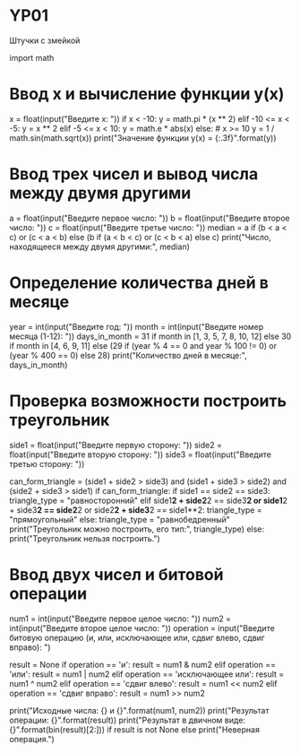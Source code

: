 # YP01
Штучки с змейкой

import math

# Ввод x и вычисление функции y(x)
x = float(input("Введите x: "))
if x < -10:
    y = math.pi * (x ** 2)
elif -10 <= x < -5:
    y = x ** 2
elif -5 <= x < 10:
    y = math.e * abs(x)
else:  # x >= 10
    y = 1 / math.sin(math.sqrt(x))
print("Значение функции y(x) = {:.3f}".format(y))

# Ввод трех чисел и вывод числа между двумя другими
a = float(input("Введите первое число: "))
b = float(input("Введите второе число: "))
c = float(input("Введите третье число: "))
median = a if (b < a < c) or (c < a < b) else (b if (a < b < c) or (c < b < a) else c)
print("Число, находящееся между двумя другими:", median)

# Определение количества дней в месяце
year = int(input("Введите год: "))
month = int(input("Введите номер месяца (1-12): "))
days_in_month = 31 if month in [1, 3, 5, 7, 8, 10, 12] else 30 if month in [4, 6, 9, 11] else (29 if (year % 4 == 0 and year % 100 != 0) or (year % 400 == 0) else 28)
print("Количество дней в месяце:", days_in_month)

# Проверка возможности построить треугольник
side1 = float(input("Введите первую сторону: "))
side2 = float(input("Введите вторую сторону: "))
side3 = float(input("Введите третью сторону: "))

can_form_triangle = (side1 + side2 > side3) and (side1 + side3 > side2) and (side2 + side3 > side1)
if can_form_triangle:
    if side1 == side2 == side3:
        triangle_type = "равносторонний"
    elif side1**2 + side2**2 == side3**2 or side1**2 + side3**2 == side2**2 or side2**2 + side3**2 == side1**2:
        triangle_type = "прямоугольный"
    else:
        triangle_type = "равнобедренный"
    print("Треугольник можно построить, его тип:", triangle_type)
else:
    print("Треугольник нельзя построить.")

# Ввод двух чисел и битовой операции
num1 = int(input("Введите первое целое число: "))
num2 = int(input("Введите второе целое число: "))
operation = input("Введите битовую операцию (и, или, исключающее или, сдвиг влево, сдвиг вправо): ")

result = None
if operation == 'и':
    result = num1 & num2
elif operation == 'или':
    result = num1 | num2
elif operation == 'исключающее или':
    result = num1 ^ num2
elif operation == 'сдвиг влево':
    result = num1 << num2
elif operation == 'сдвиг вправо':
    result = num1 >> num2

print("Исходные числа: {} и {}".format(num1, num2))
print("Результат операции: {}".format(result))
print("Результат в двичном виде: {}".format(bin(result)[2:])) if result is not None else print("Неверная операция.")

